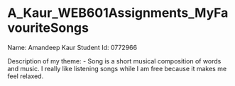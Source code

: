 # A_Kaur_WEB601Assignments_MyFavouriteSongs

Name: Amandeep Kaur 
Student Id: 0772966

Description of my theme: - Song is a short musical composition of words and music. I really like listening songs while I am free because it makes me feel relaxed.
 
